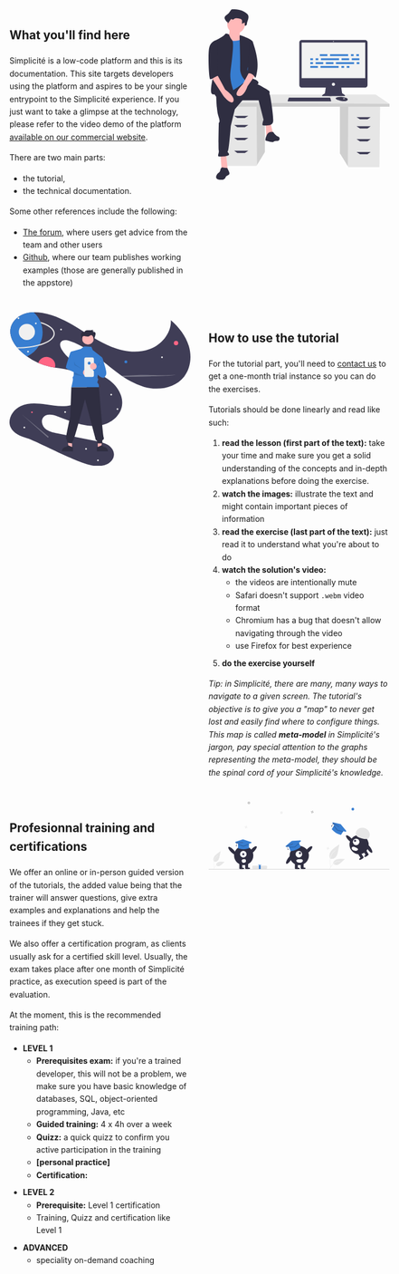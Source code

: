 <style>
	#homepage {
		line-height: 1.6;
		margin: 2rem;
	}
	#homepage .grid {
		display: grid;
		grid-template-columns: repeat(2, 1fr);
		gap: 2rem;
	}
	#homepage .grid-col-img {
		text-align: center;
	}
	#homepage .grid-col-img svg {
		max-width: 20rem;
		max-height: 20rem;
	}
	#homepage p, #homepage ul {
		margin-bottom: 0.5rem;
	}
	#homepage .deprecation {
		display: none; /* temporary */
		padding: 1.5rem;
		margin-top: 1rem;
		margin-bottom: 1rem;
		color: #721c24;
		background-color: #f8d7da;
		border: solid .0125rem #f5c6cb;
	}
</style>
<div id="homepage">
	<div class="deprecation">
		<h1>WARNING: This is the old Simplicité platform documentation!</h1>
		<p>A <strong>brand new documentation</strong> is now available at <a href="https://documentation.simplicite.io">https://documentation.simplicite.io</a></p>
		<p>We strongly recommend that you use this new documenation as this old one is not updated anymore (and will be shut down very soon)<p>
	</div>
	<div class="grid">
		<div class="grid-col">
			<h2 id="what-youll-find-here">What you'll find here</h2>
			<p>Simplicité is a low-code platform and this is its documentation. This site targets developers using the platform and aspires to be your single entrypoint to the Simplicité experience. If you just want to take a glimpse at the technology, please refer to the video demo of the platform <a href="https://simplicite.fr/demo-video-plateforme/">available on our commercial website</a>.</p>
			<p>There are two main parts:</p>
			<ul>
				<li>the tutorial,</li>
				<li>the technical documentation.</li>
			</ul>
			<p>Some other references include the following:</p>
			<ul>
				<li><a href="https://community.simplicite.io">The forum</a>, where users get advice from the team and other users</li>
				<li><a href="https://github.com/simplicitesoftware/">Github</a>, where our team publishes working examples (those are generally published in the appstore)</li>
			</ul>
		</div>
		<div class="grid-col-img">
			<svg data-name="Layer 1" xmlns="http://www.w3.org/2000/svg" width="711.1879" height="669.68268" viewBox="0 0 711.1879 669.68268" xmlns:xlink="http://www.w3.org/1999/xlink"><title>feeling_proud</title><polygon points="516.326 380.018 516.326 565.013 547.27 615.443 549.625 619.279 671.722 619.279 674.189 380.018 516.326 380.018" fill="#e6e6e6"/><polygon points="516.326 380.018 516.326 565.013 547.27 615.443 549.169 380.018 516.326 380.018" opacity="0.1"/><polygon points="221.566 375.084 221.566 560.08 190.622 610.51 188.267 614.345 66.17 614.345 63.703 375.084 221.566 375.084" fill="#e6e6e6"/><polygon points="221.566 375.084 221.566 560.08 190.622 610.51 188.723 375.084 221.566 375.084" opacity="0.1"/><polygon points="711.188 371.385 711.188 382.484 47.67 382.484 47.67 366.451 109.335 334.385 656.923 334.385 711.188 371.385" fill="#e6e6e6"/><polygon points="711.188 371.385 711.188 382.484 47.67 382.484 47.67 366.451 711.188 371.385" opacity="0.1"/><polygon points="142.635 426.883 113.035 426.883 100.702 418.25 156.201 418.25 142.635 426.883" fill="#3f3d56"/><polygon points="142.635 462.649 113.035 462.649 100.702 454.016 156.201 454.016 142.635 462.649" fill="#3f3d56"/><polygon points="142.635 513.215 113.035 513.215 100.702 504.581 156.201 504.581 142.635 513.215" fill="#3f3d56"/><polygon points="142.635 563.78 113.035 563.78 100.702 555.147 156.201 555.147 142.635 563.78" fill="#3f3d56"/><polygon points="595.257 431.816 624.857 431.816 637.19 423.183 581.691 423.183 595.257 431.816" fill="#3f3d56"/><polygon points="595.257 467.582 624.857 467.582 637.19 458.949 581.691 458.949 595.257 467.582" fill="#3f3d56"/><polygon points="595.257 518.148 624.857 518.148 637.19 509.515 581.691 509.515 595.257 518.148" fill="#3f3d56"/><polygon points="595.257 568.713 624.857 568.713 637.19 560.08 581.691 560.08 595.257 568.713" fill="#3f3d56"/><path d="M859.81989,235.61493H610.63446a9.4227,9.4227,0,0,0-9.42389,9.42389V412.89655a9.4227,9.4227,0,0,0,9.42389,9.42388h94.5929l-3.54389,22.62623s-20.25281,10.75927-6.01251,11.07574,81.32764,0,81.32764,0,12.97448,0-7.59479-11.39221l-3.33362-22.30976h93.7497a9.42266,9.42266,0,0,0,9.42388-9.42388V245.03882A9.42266,9.42266,0,0,0,859.81989,235.61493Z" transform="translate(-244.40605 -115.15866)" fill="#3f3d56"/><rect x="365.82336" y="130.42445" width="249.99557" height="139.87094" fill="#f2f2f2"/><circle cx="490.82114" cy="125.99415" r="1.58225" fill="#f2f2f2"/><circle cx="490.82114" cy="294.34559" r="6.01255" fill="#f2f2f2"/><polygon points="481.452 357.952 481.452 361.117 311.202 361.117 311.202 358.585 311.436 357.952 315.632 346.56 477.971 346.56 481.452 357.952" fill="#3f3d56"/><path d="M791.37558,470.01266c-.31011,1.3259-1.481,2.72467-4.1265,4.04741-9.4935,4.74675-28.797-1.2658-28.797-1.2658s-14.87315-2.53161-14.87315-9.17706a11.86592,11.86592,0,0,1,1.30377-.77528c3.99133-2.11163,17.2253-7.32222,40.69051.22062a9.78618,9.78618,0,0,1,4.46035,2.923A4.667,4.667,0,0,1,791.37558,470.01266Z" transform="translate(-244.40605 -115.15866)" fill="#3f3d56"/><path d="M791.37558,470.01266c-11.62,4.45247-21.97744,4.78472-32.607-2.59805a23.34328,23.34328,0,0,0-13.88583-4.57268c3.99133-2.11163,17.2253-7.32222,40.69051.22062a9.78618,9.78618,0,0,1,4.46035,2.923A4.667,4.667,0,0,1,791.37558,470.01266Z" transform="translate(-244.40605 -115.15866)" opacity="0.1"/><ellipse cx="532.40017" cy="350.99016" rx="4.11385" ry="1.2658" fill="#f2f2f2"/><polygon points="481.452 357.952 481.452 361.117 311.202 361.117 311.202 358.585 311.436 357.952 481.452 357.952" opacity="0.1"/><path d="M339.06751,115.15881a8.55394,8.55394,0,0,0-4.96126,1.1083c-1.476,1.0108-2.40629,2.78162-3.35588,4.42947a52.98576,52.98576,0,0,1-14.43428,16.30464c-4.28894,3.142-9.74169,7.05966-9.00789,12.85269a17.37163,17.37163,0,0,0,2.09058,5.4255c3.9566,7.987,14.75357,14.15926,13.69156,23.27309,3.931-6.58092-1.327-9.835,2.604-16.41586,1.87205-3.134,5.12412-6.67168,7.95054-4.70353.94637.659,1.56777,1.84095,2.55314,2.41917,2.35122,1.37972,4.85259-1.258,6.93387-3.12633,7.17685-6.44263,17.383-4.7548,26.31387-2.74743,4.21624.94767,8.8473,2.191,11.33971,6.2207,3.277,5.29821-3.11344,11.02034-4.72807,17.01049a3.264,3.264,0,0,0,3.50293,4.06214c2.67975-.26434,5.8542-.481,6.01278-1.65694,3.37154.12,7.50269-.26181,8.94728-3.7725a14.76216,14.76216,0,0,0,.69252-4.29319c.5302-5.89718,3.0331-11.27719,4.69119-16.88993s2.37906-12.1905-.41909-17.1668a19.86362,19.86362,0,0,0-3.666-4.45557C379.94,117.67017,359.06259,115.136,339.06751,115.15881Z" transform="translate(-244.40605 -115.15866)" fill="#2f2e41"/><path d="M326.54375,190.06386s3.4534,28.7784-9.20909,31.08068,11.51136,41.4409,11.51136,41.4409l57.55681,6.90682-13.81364-46.04545s-9.20909-3.45341-3.4534-26.47613S326.54375,190.06386,326.54375,190.06386Z" transform="translate(-244.40605 -115.15866)" fill="#ffb8b8"/><polygon points="47.028 569.318 51.633 632.631 75.806 632.631 68.9 569.318 47.028 569.318" fill="#ffb8b8"/><polygon points="224.303 449.6 227.756 502.552 254.233 491.041 243.872 447.298 224.303 449.6" fill="#ffb8b8"/><path d="M274.16705,442.73826s1.15113,66.7659,8.058,88.63749,5.75568,23.02272,4.60455,26.47613-2.30228,1.15114-2.30228,6.90682-2.30227,96.69544,0,104.7534-6.90681,21.87159,0,23.02272,39.13863,0,40.28977-6.90682-9.20909-9.20909-4.60454-13.81363,11.51136-98.99772,11.51136-98.99772l16.11591-65.61476,29.92954-34.53409H441.0818l19.56932,75.975s-8.058,21.87159-2.30228,21.87159,40.28977,6.90682,40.28977-18.41818S487.12725,451.94735,484.825,449.64508s1.15113-10.36023-2.30228-13.81364-43.74317-27.62727-58.70794-32.23181S387.857,393.51476,387.857,393.51476Z" transform="translate(-244.40605 -115.15866)" fill="#2f2e41"/><path d="M498.63861,596.99051s-17.267-5.75568-25.325,11.51137-4.60454,21.87159-4.60454,21.87159,26.47613,9.20909,31.08068,4.60454c2.00333-2.00334,8.36471-2.69926,14.91273-2.84621,9.97289-.22381,12.62625-14.33323,3.20748-17.61885q-.42145-.147-.85317-.25539C507.8477,611.95529,498.63861,596.99051,498.63861,596.99051Z" transform="translate(-244.40605 -115.15866)" fill="#2f2e41"/><circle cx="108.03826" cy="59.36486" r="34.53409" fill="#ffb8b8"/><path d="M307.55,235.53374s56.40567,11.51136,70.21931-6.90682,19.56931,51.80113,19.56931,51.80113l6.90682,73.67272-10.36023,40.28977s-54.1034,43.74318-71.37044,47.19658-43.74318,5.75569-43.74318,5.75569,8.058-127.77613,8.058-130.0784S307.55,235.53374,307.55,235.53374Z" transform="translate(-244.40605 -115.15866)" fill="#387ed1"/><path d="M324.70433,213.94456s-12.54979-7.18923-16.0032-.28241S273.01591,237.836,269.5625,237.836s6.90682,95.54431,2.30227,107.05567S245.38864,440.436,258.05114,447.34281s3.45341-6.90682,16.11591,10.36022,74.82385,17.267,78.27726,10.36023-27.62727-58.708-21.87159-107.05567,14.96477-115.11362,6.90682-124.32271S324.70433,213.94456,324.70433,213.94456Z" transform="translate(-244.40605 -115.15866)" fill="#2f2e41"/><path d="M366.258,221.7201l1.60341-5.518s47.89544,15.87824,50.19772,26.23847,1.15113,82.88181-6.90682,88.63749-19.56932,14.96477-11.51136,28.7784,17.267,28.77841,24.17386,29.92954,19.56931,9.20909,16.1159,17.267-44.89431-6.90682-44.89431-6.90682-27.62727-20.72045-26.47613-52.95227S366.258,221.7201,366.258,221.7201Z" transform="translate(-244.40605 -115.15866)" fill="#2f2e41"/><path d="M406.54771,357.55418l-27.62727,51.80113s-40.28976,41.4409-17.267,46.04545,35.68522-37.9875,35.68522-37.9875l29.92955-42.592Z" transform="translate(-244.40605 -115.15866)" fill="#ffb8b8"/><path d="M340.74981,124.19457a7.83806,7.83806,0,0,0-4.03868.78334,9.41322,9.41322,0,0,0-2.73182,3.13072,39.77267,39.77267,0,0,1-11.7501,11.524c-3.49138,2.22077-7.93014,4.98972-7.3328,9.0842a11.35949,11.35949,0,0,0,1.70182,3.8347,30.16344,30.16344,0,0,1,3.66519,18.80068l9.60011-13.954c1.52393-2.21507,4.17125-4.7155,6.47207-3.32442.77039.46577,1.27623,1.30117,2.07836,1.70985,1.914.97518,3.95021-.88912,5.64447-2.20967,5.84225-4.55361,14.15049-3.36066,21.42059-1.94187,3.43219.66981,7.20207,1.54859,9.231,4.39676,3.37169,4.73311-.149,11.5721,1.81882,17.04a5.02339,5.02339,0,0,0,2.07852-3.31717c2.74457.08484,6.1075-.185,7.28345-2.66638a9.18757,9.18757,0,0,0,.56374-3.03439c.43161-4.16809,2.46907-7.97065,3.81883-11.93769s1.93666-8.61616-.34116-12.13338a14.68107,14.68107,0,0,0-2.98426-3.14917C374.02174,125.96958,357.02664,124.17845,340.74981,124.19457Z" transform="translate(-244.40605 -115.15866)" fill="#2f2e41"/><path d="M406.54771,237.836l10.72528,2.84686s24.95995,63.919,19.20427,107.66222-9.20909,34.53409-9.20909,34.53409-9.20909-20.72046-29.92955-16.11591Z" transform="translate(-244.40605 -115.15866)" fill="#2f2e41"/><path d="M293.02894,739.422c-2.77592,3.77228-2.21935,9.16459-4.67828,13.15075-2.13144,3.45526-6.14837,5.26695-8.81439,8.32869a22.32616,22.32616,0,0,0-2.26617,3.25987c-2.47311,4.14255-4.4833,9.45174-2.04761,13.61641,1.95936,3.35022,6.07786,4.65961,9.855,5.552,4.77407,1.128,9.73436,2.03071,14.56354,1.16876s9.54882-3.819,11.27067-8.41239a32.50011,32.50011,0,0,1,1.2051-3.4007c2.61747-5.15294,10.82749-5.20864,13.50628-10.33,1.87466-3.584.15138-7.91623-1.57118-11.57578l-5.26109-11.1771c-1.74592-3.70919-8.82362-1.57608-12.51339-2.46492C301.46518,735.97844,296.49084,734.70126,293.02894,739.422Z" transform="translate(-244.40605 -115.15866)" fill="#2f2e41"/><path d="M254.59773,380.5769l48.34772,74.82386s29.92954,37.98749,39.13863,20.72045-32.23181-46.04545-32.23181-46.04545L278.77159,372.519Z" transform="translate(-244.40605 -115.15866)" fill="#ffb8b8"/><path d="M278.77159,240.13828,269.5625,237.836s-18.41818,5.75568-23.02272,29.92954-1.15114,120.86931,4.60454,122.02044,28.42725-16.83663,32.05624-13.02286-7.88238-15.75554-4.429-26.11577S278.77159,240.13828,278.77159,240.13828Z" transform="translate(-244.40605 -115.15866)" fill="#2f2e41"/><g id="f3c2397c-d780-4cc6-97d8-1503d8277a2c" data-name="Group 13"><rect id="ad41612f-86f7-46b2-a964-3a5da7bcf3cf" data-name="Rectangle 55" x="437.40692" y="176.36275" width="29.75235" height="7.1626" fill="#387ed1"/><rect id="b9a0b375-cc2a-4c59-8850-661af54e4f62" data-name="Rectangle 56" x="559.72215" y="176.36275" width="10.46842" height="7.1626" fill="#387ed1"/><rect id="e174c2ab-9bc5-41ec-b37c-b06fbf8a9878" data-name="Rectangle 57" x="580.65899" y="176.36275" width="10.46842" height="7.1626" fill="#387ed1"/><rect id="ba2479ac-4c7d-43b4-a028-73b1e20e4002" data-name="Rectangle 58" x="477.62768" y="176.36275" width="71.07506" height="7.1626" fill="#387ed1"/><rect id="ac60ef86-00f2-480b-8171-28b6fdfc1958" data-name="Rectangle 59" x="399.94099" y="222.6442" width="29.75235" height="7.1626" fill="#387ed1"/><rect id="b3d8298d-cd65-487a-8b19-4cee946356e7" data-name="Rectangle 60" x="522.25621" y="222.6442" width="10.46842" height="7.1626" fill="#387ed1"/><rect id="ed27f15f-f0c4-4569-8330-a6688f8e356c" data-name="Rectangle 61" x="543.19305" y="222.6442" width="10.46842" height="7.1626" fill="#387ed1"/><rect id="f685c005-adaf-4d60-acda-005b037d82a6" data-name="Rectangle 62" x="440.16176" y="222.6442" width="71.07506" height="7.1626" fill="#387ed1"/><rect id="eca7c7fc-83f8-48ca-a588-6606db47af3f" data-name="Rectangle 63" x="522.80718" y="192.34088" width="29.75235" height="7.1626" fill="#387ed1"/><rect id="a71b5b2f-f8b9-481d-a301-5e3357e5fe42" data-name="Rectangle 64" x="563.02795" y="192.34088" width="29.75235" height="7.1626" fill="#387ed1"/><rect id="abb3a25a-f854-41fc-8391-e6ad9fbe2417" data-name="Rectangle 66" x="399.94099" y="192.34088" width="10.46842" height="7.1626" fill="#387ed1"/><rect id="add2b425-b775-4eb5-9c25-8c4c14f957c9" data-name="Rectangle 67" x="420.87784" y="192.34088" width="10.46842" height="7.1626" fill="#387ed1"/><rect id="b7159612-3b84-4b0b-a885-612eaab04c06" data-name="Rectangle 68" x="441.81466" y="192.34088" width="71.07506" height="7.1626" fill="#387ed1"/><rect id="edfc7301-4de5-47dc-80e2-1ae2da982d6d" data-name="Rectangle 69" x="461.09859" y="207.76802" width="29.75235" height="7.1626" fill="#387ed1"/><rect id="e1009f91-6275-4375-80fa-0d778e331fdc" data-name="Rectangle 70" x="420.87783" y="207.76802" width="29.75235" height="7.1626" fill="#387ed1"/><rect id="a060fb9f-1f1a-4862-9a69-16dd49199e18" data-name="Rectangle 71" x="399.941" y="207.76802" width="10.46842" height="7.1626" fill="#387ed1"/><rect id="b6754d5f-104f-449c-b9a9-cf9ac82bf5fe" data-name="Rectangle 73" x="582.31189" y="207.76802" width="10.46842" height="7.1626" fill="#387ed1"/><rect id="e6ed1ccd-2cfd-450f-a339-07df3a1ee6bb" data-name="Rectangle 74" x="500.76841" y="207.76802" width="71.07506" height="7.1626" fill="#387ed1"/></g></svg>
		</div>
		<div class="grid-col-img">
			<svg data-name="Layer 1" xmlns="http://www.w3.org/2000/svg" width="926.63239" height="785.99373" viewBox="0 0 926.63239 785.99373" xmlns:xlink="http://www.w3.org/1999/xlink"><path d="M1030.88654,386.0594c-46.33985,59.26-133.78028,72.83-206.12989,52.19a335.51025,335.51025,0,0,1-68.1001-28.35c-12.54-6.81-24.77978-14.28-36.77-22.24-2.9502-1.95-5.89991-3.93-8.81983-5.95q-2.98534-2.04-5.95019-4.12994c-24.76026-17.42-48.54981-36.53-71.94-55.53-58.39013-47.43-118.37988-96.32-190.12011-118.95-14.77979-4.66-33.89991-6.84-43.04,5.68-7.92969,10.87-3.08985,26.26,3.62012,37.92005,24.89013,43.19,70.06982,70.46,115.29,91.43,45.21973,20.97,93.12012,37.96,132.42969,68.62,39.31006,30.66,69.32031,79.39,61.28028,128.58-6.93018,42.39-41.54,76.83-81.78028,91.84-40.23974,15-85.11963,12.91-126.94971,3.17-41.83007-9.75-81.54-26.76-121.91015-41.42-24.33985-8.85-56.15967-14.97-72.31006,5.28-13.63965,17.11-5.7998,44.1,10.81006,58.34s39.09033,19.01,60.54,23.29q99.90015,19.95,199.80029,39.89c20.42969,4.07,41.33984,8.33,59.13965,19.17,17.80029,10.83,32.16016,29.75,31.65039,50.58-.51025,20.53-15.54,38.67-33.96045,47.76-18.40967,9.08-39.66992,10.48-60.17969,9.5-76.85986-3.68-297.21-125.79-350.06006-141.4-33.96-10.02-71.08984-24.74-85.41015-57.12006-17.83008-40.31,11.51025-89.07995,51.56006-107.49,40.04-18.42,86.46-14.34,130.10009-8.13995,43.64014,6.19995,88.71973,14.09,131.2002,2.31,42.47949-11.78,81.3999-50.18006,77.21-94.06-3.65039-38.18005-38.04-66.95-74.23047-79.63-28.32959-9.93-58.46972-12.63-88.22949-17.1-8.26025-1.23-16.49023-2.61-24.64014-4.31a307.086,307.086,0,0,1-60.75-19.5,312.92391,312.92391,0,0,1-58.04-33.31,305.265,305.265,0,0,1-40.31982-35.01q-2.83521-2.93994-5.61035-6.01c-1.75977-1.96-3.5-3.96-5.19971-6-22.12012-26.43-38.46045-58.98-33.56006-92.51995,4.88965-33.45,30.96-61.3,62-74.68,17.93994-7.73,37.29-11.19,56.87989-11.69a233.79559,233.79559,0,0,1,42.77978,3.08c65.41016,10.46,125.3501,42.24005,181.96045,76.65,56.59961,34.41,111.75977,72.18,173.28955,96.71,61.53027,24.54,131.57031,34.93,193.99023,12.74,62.41993-22.18,113.69971-82.7,110.64991-148.87,41.3999,35.65,76.58008,80.46,92.16015,132.82C1070.79669,282.5594,1064.53644,343.01942,1030.88654,386.0594Z" transform="translate(-136.6838 -57.00314)" fill="#3f3d56"/><circle cx="595.91072" cy="253.39374" r="7.27771" fill="#387ed1"/><circle cx="852.91072" cy="157.39374" r="11.25197" fill="#ff6584"/><circle cx="114.91072" cy="511.39374" r="4.15748" fill="#ff6584"/><path d="M370.92657,329.39937a44.42971,44.42971,0,0,1-1.2998,10.7c-8.26025-1.23-16.49023-2.61-24.64014-4.31a307.086,307.086,0,0,1-60.75-19.5,44.3374,44.3374,0,0,1,86.68994,13.11Z" transform="translate(-136.6838 -57.00314)" fill="#ff6584"/><circle cx="780.91072" cy="230.39374" r="4.25197" fill="#f0f0f0"/><circle cx="391.91072" cy="698.39374" r="4.25197" fill="#f0f0f0"/><circle cx="452.91072" cy="757.39374" r="4.25197" fill="#f0f0f0"/><circle cx="75.91072" cy="589.39374" r="4.25197" fill="#f0f0f0"/><circle cx="284.91072" cy="510.39374" r="4.25197" fill="#f0f0f0"/><circle cx="263.91072" cy="88.39374" r="4.25197" fill="#f0f0f0"/><circle cx="520.91072" cy="421.39374" r="4.25197" fill="#f0f0f0"/><circle cx="552.91072" cy="495.39374" r="4.25197" fill="#f0f0f0"/><path d="M291.52716,220.72761q9.0747-2.73879,17.36182-5.93548c33.96045-13.11719,53.438-30.91113,53.438-48.82031s-19.47753-35.70313-53.438-48.82032q-5.0376-1.94568-10.38575-3.72345a136.34021,136.34021,0,0,1-6.97607,107.29956Z" transform="translate(-136.6838 -57.00314)" fill="none"/><path d="M306.32648,158.96937a135.44,135.44,0,0,1-14.79981,61.76q-1.93506,3.78-4.1001,7.43a136.43138,136.43138,0,0,1-61.23,54.82,305.26946,305.26946,0,0,1-40.31982-35.01q-2.83521-2.94-5.61035-6.01c-1.75977-1.96-3.5-3.96-5.19971-6-22.12012-26.43-38.46045-58.98-33.56006-92.51995,4.88965-33.45,30.96-61.30005,62-74.68006,17.93994-7.73,37.29-11.18994,56.87989-11.68994a136.1263,136.1263,0,0,1,35.33007,49.16c1,2.37,1.91993,4.77,2.79,7.2A135.75647,135.75647,0,0,1,306.32648,158.96937Z" transform="translate(-136.6838 -57.00314)" fill="#387ed1"/><path d="M368.32648,165.96937c0,20.83-20.33985,40.15-57.27979,54.42-7.39014,2.86-15.30029,5.45-23.62012,7.77-31.14013,8.68-68.20019,13.49-107.16015,13.8-1.75977-1.96-3.5-3.96-5.19971-6,.41992.01.83984.01,1.25977.01,42.31006,0,82.45019-5.36,115.20019-15.24,6.04981-1.83,11.8501-3.81,17.35987-5.94,33.96-13.11,53.43994-30.91,53.43994-48.82,0-17.91-19.48-35.7-53.43994-48.82q-5.03981-1.95-10.37989-3.72c-.87011-2.43-1.79-4.83-2.79-7.2q7.97975,2.49,15.33008,5.32C347.98663,125.81935,368.32648,145.14937,368.32648,165.96937Z" transform="translate(-136.6838 -57.00314)" fill="#e4e4e4"/><circle cx="45.91072" cy="30.39374" r="4.25197" fill="#f0f0f0"/><circle cx="134.91072" cy="57.39374" r="4.25197" fill="#f0f0f0"/><circle cx="88.91072" cy="100.39374" r="41.34843" fill="#f0f0f0"/><path d="M989.19659,376.23939c-9.28027,2.74-29.74023,4.76-52.24023,6-22.48975,1.23-47.15967,1.77-71.52,2.29q-63.95947,1.38008-127.90967,2.77-8.79052.195-17.64013.36c-2.9502-1.95-5.89991-3.93-8.81983-5.95,5.23.03,10.46,0,15.6499-.1,22.16993-.44,40.93994-2.17,62.31983-2.99,32.8999-1.27,68.41992-.27,102.71.24C926.03644,379.37941,965.10626,379.18941,989.19659,376.23939Z" transform="translate(-136.6838 -57.00314)" fill="#f0f0f0" opacity="0.3"/><path d="M334.76739,691.47011,198.8465,578.23939,330.89142,696.00551a3.15089,3.15089,0,1,0,3.876-4.5354Z" transform="translate(-136.6838 -57.00314)" fill="#f0f0f0" opacity="0.3"/><circle cx="94.91072" cy="201.39374" r="4.25197" fill="#f0f0f0"/><polygon points="452.017 694.074 469.604 694.073 477.971 626.236 452.014 626.237 452.017 694.074" fill="#ffb6b6"/><path d="M584.21461,745.3347l4.95031-.0002,19.32677-7.85976,10.35857,7.85856h.0014a22.07371,22.07371,0,0,1,22.07254,22.07219v.71727l-56.70854.0021Z" transform="translate(-136.6838 -57.00314)" fill="#2f2e41"/><polygon points="320.308 694.074 302.721 694.073 294.354 626.236 320.311 626.237 320.308 694.074" fill="#ffb6b6"/><path d="M461.47733,768.12486l-56.70854-.0021v-.71727a22.07373,22.07373,0,0,1,22.07255-22.07219h.0014l10.35856-7.85856,19.32678,7.85976,4.9503.0002Z" transform="translate(-136.6838 -57.00314)" fill="#2f2e41"/><path d="M520.00914,231.19113,502.20127,244.7512,454.89616,257.279s16.95034,118.9604,8.95034,126.9604-.785,8.215-2.3925,18.60751-8.0134,37.83062-8.0134,37.83062l141.18774,0s1.13768-17.05233-5.82208-20.74524,6.41582-20.92914.728-23.811,2.31221-27.88189,2.31221-27.88189l17.33726-81.84953-46.11409-36.07971-7.01323-16.89753Z" transform="translate(-136.6838 -57.00314)" fill="#387ed1"/><circle cx="405.54518" cy="274.32837" r="6.16142" fill="#f2f2f2"/><path d="M453.4406,440.67752l-5.82221,149.921S422.47986,701.32826,426.8465,704.23939s6.21647,20.26918,6.21647,20.26918l24.74427,2.91107s0-11.64434,5.8222-16.011,59.67731-209.59827,59.67731-209.59827l52.53975,198.429s1.31535,11.16933,5.682,11.16933,5.8222,16.011,5.8222,16.011h24.7442v-16.011s11.11824-3.525,6.75161-15.16933-24.21816-255.56184-24.21816-255.56184Z" transform="translate(-136.6838 -57.00314)" fill="#2f2e41"/><circle cx="401.81722" cy="135.41526" r="29.83864" fill="#ffb6b6"/><polygon points="452.85 269.414 458.672 273.781 461.583 253.403 452.85 269.414" opacity="0.1" style="isolation:isolate"/><path d="M457.68656,257.16325s-7.27771-1.45554-11.64435,11.64435-20.37763,62.58838-20.37763,71.32162S525.37479,387.396,525.37479,387.396L515,351l-45.66916-23.97063Z" transform="translate(-136.6838 -57.00314)" fill="#387ed1"/><circle cx="393.3162" cy="307.99686" r="17" fill="#ffb6b6"/><polygon points="331.316 251.997 332.647 270.026 374.878 292.192 337.316 266.997 331.316 251.997" opacity="0.1" style="isolation:isolate"/><path d="M569.523,311.57037h-.54786V296.5621a8.68635,8.68635,0,0,0-8.68634-8.6864H528.49175a8.68638,8.68638,0,0,0-8.68641,8.68637v82.33658a8.68636,8.68636,0,0,0,8.68634,8.6864h31.79706a8.68638,8.68638,0,0,0,8.6864-8.68637V322.25354h.54786Z" transform="translate(-136.6838 -57.00314)" fill="#f0f0f0"/><path d="M609.18376,286.38986s4.36664,2.9111,7.27771,16.011,21.83313,62.58838,14.55542,74.23273-9.42613,24.07235-34.17039,6.60582l-34.24019-31.35005,24.74426-23.2887,10.18878,7.27771Z" transform="translate(-136.6838 -57.00314)" fill="#387ed1"/><circle cx="408.09493" cy="260.29233" r="7.27771" fill="#387ed1"/><circle cx="429.16269" cy="276.23626" r="17" fill="#ffb6b6"/><polygon points="330.514 306.41 379.316 327.997 329.158 318.194 330.514 306.41" opacity="0.1" style="isolation:isolate"/><path d="M508.39724,198.36486,504.30036,182.773c-1.069-4.06825-2.1468-8.2188-1.90666-12.41829s2.02153-8.53306,5.55953-10.80812,8.93887-1.73765,11.21552,1.79934c.43269-5.6477,5.57051-9.99191,11.02167-11.5309s11.23883-.93036,16.89712-.67071,11.63086.07839,16.51434-2.79133a5.11236,5.11236,0,0,1-2.289,6.0413,4.96273,4.96273,0,0,0,5.99526-3.162,12.87951,12.87951,0,0,1-3.38121,8.84533A9.47453,9.47453,0,0,1,576.173,161.5452c2.49223,4.32072,1.09576,9.747-.36235,14.5171l-7.48376,24.48244c-1.13493-3.72175-1.349-7.651-1.95614-11.49426s-1.68723-7.76808-4.22427-10.71815-6.84639-4.65853-10.45111-3.19377c-2.02248.82183-3.56457,2.4891-5.39049,3.68569-3.74646,2.45519-8.512,2.80734-12.96327,2.30773s-8.789-1.76713-13.2396-2.27343c-2.78658-.317-5.89639-.23309-7.9989,1.623a10.28106,10.28106,0,0,0-2.73826,5.46723,43.4859,43.4859,0,0,0-1.158,12.5407" transform="translate(-136.6838 -57.00314)" fill="#2f2e41"/></svg>
		</div>
		<div class="grid-col">
			<h2 id="how-to-use-the-tutorial">How to use the tutorial</h2>
			<p>For the tutorial part, you'll need to <a href="https://simplicitesoftware.com/contact/">contact us</a> to get a one-month trial instance so you can do the exercises.</p>
			<p>Tutorials should be done linearly and read like such:</p>
			<ol>
				<li><strong>read the lesson (first part of the text):</strong> take your time and make sure you get a solid understanding of the concepts and in-depth explanations before doing the exercise.</li>
				<li><strong>watch the images:</strong> illustrate the text and might contain important pieces of information</li>
				<li><strong>read the exercise (last part of the text):</strong> just read it to understand what you're about to do
				</li>
				<li><strong>watch the solution's video:</strong>
					<ul>
						<li>the videos are intentionally mute</li>
						<li>Safari doesn't support <code>.webm</code> video format</li>
						<li>Chromium has a bug that doesn't allow navigating through the video</li>
						<li>use Firefox for best experience</li>
					</ul>
				</li>
				<li><strong>do the exercise yourself</strong></li>
			</ol>
			<p><em>Tip: in Simplicité, there are many, many ways to navigate to a given screen. The tutorial's objective is to give you a "map" to never get lost and easily find where to configure things. This map is called <strong>meta-model</strong> in Simplicité's jargon, pay special attention to the graphs representing the meta-model, they should be the spinal cord of your Simplicité's knowledge.</em></p>
		</div>
		<div class="grid-col">
			<h2 id="profesionnal-training-and-certifications">Profesionnal training and certifications</h2>
			<p>We offer an online or in-person guided version of the tutorials, the added value being that the trainer will answer questions, give extra examples and explanations and help the trainees if they get stuck.</p>
			<p>We also offer a certification program, as clients usually ask for a certified skill level. Usually, the exam takes place after one month of Simplicité practice, as execution speed is part of the evaluation.</p>
			<p>At the moment, this is the recommended training path:</p>
			<ul>
				<li><strong>LEVEL 1</strong>
					<ul>
						<li><strong>Prerequisites exam:</strong> if you're a trained developer, this will not be a problem, we make sure you have basic knowledge of databases, SQL, object-oriented programming, Java, etc</li>
						<li><strong>Guided training:</strong> 4 x 4h over a week</li>
						<li><strong>Quizz:</strong> a quick quizz to confirm you active participation in the training</li>
						<li><strong>[personal practice]</strong></li>
						<li><strong>Certification:</strong></li>
					</ul>
				</li>
				<li><strong>LEVEL 2</strong>
					<ul>
						<li><strong>Prerequisite:</strong> Level 1 certification</li>
						<li>Training, Quizz and certification like Level 1</li>
					</ul>
				</li>
				<li><strong>ADVANCED</strong>
					<ul>
						<li>speciality on-demand coaching</li>
					</ul>
				</li>
			</ul>
		</div>
		<div class="grid-col">
			<svg data-name="Layer 1" xmlns="http://www.w3.org/2000/svg" width="811" height="304" viewBox="0 0 811 304" xmlns:xlink="http://www.w3.org/1999/xlink"><path id="b659e8b5-7e24-4e9b-ab8e-27842b197401-566" data-name="Path 438" d="M217.77176,566.343a17.58427,17.58427,0,0,0,16.98013-2.991c5.94728-4.99209,7.81231-13.21366,9.32907-20.82834L248.56858,520l-9.39515,6.46911c-6.75688,4.65223-13.66552,9.45394-18.34348,16.19234s-6.71882,15.93761-2.96132,23.22918" transform="translate(-194.5 -298)" fill="#e6e6e6"/><path id="bfce889d-851c-4599-b1ba-72c9c39792e6-567" data-name="Path 439" d="M219.22247,595.18022c-1.18251-8.61522-2.39918-17.34184-1.56772-26.04943.73684-7.73336,3.09625-15.2853,7.89965-21.48006a35.73253,35.73253,0,0,1,9.16783-8.30783c.91655-.57839,1.76033.874.84769,1.45016a33.97047,33.97047,0,0,0-13.43763,16.2125c-2.92549,7.44053-3.39524,15.55183-2.89133,23.456.30459,4.77987.95183,9.5284,1.60187,14.27133a.87009.87009,0,0,1-.58678,1.033.8449.8449,0,0,1-1.033-.58676Z" transform="translate(-194.5 -298)" fill="#f2f2f2"/><path id="ac886c1d-ef9d-4a77-9e33-50e4cbfa9f0b-568" data-name="Path 442" d="M227.73409,581.35626a12.94434,12.94434,0,0,0,11.27866,5.823c5.711-.271,10.47016-4.25524,14.754-8.039l12.67337-11.18963-8.38733-.40143c-6.03182-.28891-12.21929-.5599-17.96443,1.30232s-11.0435,6.337-12.09387,12.28369" transform="translate(-194.5 -298)" fill="#e6e6e6"/><path id="f8957600-c762-4aa2-be12-aeea5f20d384-569" data-name="Path 443" d="M215.87986,600.13256c5.69307-10.0732,12.296-21.26842,24.09536-24.84675a26.88752,26.88752,0,0,1,10.13421-1.04646c1.07613.093.80737,1.75136-.26652,1.659a24.97945,24.97945,0,0,0-16.1733,4.27878A42.03757,42.03757,0,0,0,222.55332,592.173c-1.841,2.80344-3.48986,5.72556-5.13878,8.64376C216.88767,601.74956,215.34683,601.076,215.87986,600.13256Z" transform="translate(-194.5 -298)" fill="#f2f2f2"/><path id="f5e70a17-e793-41c1-a2dd-69237c970f4c-570" data-name="Path 438" d="M738.52678,553.17582a24.21461,24.21461,0,0,0,23.38269-4.11877c8.18977-6.87442,10.758-18.196,12.84671-28.68191l6.17972-31.01657-12.93769,8.90836c-9.30465,6.40642-18.81827,13.01867-25.26012,22.29786s-9.25222,21.94707-4.07792,31.988" transform="translate(-194.5 -298)" fill="#e6e6e6"/><path id="b90780e1-a28a-4a8c-9c47-a4f5fb7f1aa8-571" data-name="Path 439" d="M740.5245,592.88638c-1.6284-11.86369-3.30382-23.88079-2.15885-35.87167,1.01467-10.64932,4.26374-21.04881,10.87831-29.57938a49.20592,49.20592,0,0,1,12.62466-11.44039c1.26215-.79648,2.42409,1.20354,1.16733,1.997a46.77943,46.77943,0,0,0-18.50445,22.32562c-4.02858,10.24607-4.67546,21.41582-3.98155,32.3003.41944,6.58217,1.31075,13.1212,2.20588,19.65251a1.19816,1.19816,0,0,1-.808,1.4225,1.16348,1.16348,0,0,1-1.42253-.808Z" transform="translate(-194.5 -298)" fill="#f2f2f2"/><path id="b244f669-d0df-4dab-b5dc-a763144460fd-572" data-name="Path 442" d="M752.24552,573.84993a17.82513,17.82513,0,0,0,15.53142,8.01861c7.8644-.37318,14.41806-5.85972,20.31712-11.07026l17.452-15.4088-11.54987-.55281c-8.30619-.39784-16.82672-.771-24.73813,1.79338s-15.20758,8.72639-16.654,16.91541" transform="translate(-194.5 -298)" fill="#e6e6e6"/><path id="e7416fa3-7efb-4d63-8b89-2e15a53e835a-573" data-name="Path 443" d="M735.92151,599.70607c7.83972-13.87143,16.93235-29.28794,33.1808-34.21552a37.02609,37.02609,0,0,1,13.95545-1.44105c1.48189.128,1.1118,2.41174-.367,2.28454a34.39829,34.39829,0,0,0-22.27164,5.89215c-6.27994,4.27453-11.16975,10.21755-15.30781,16.51907-2.53511,3.86051-4.80576,7.88445-7.07642,11.903C737.30934,601.93277,735.1875,601.00523,735.92151,599.70607Z" transform="translate(-194.5 -298)" fill="#f2f2f2"/><path d="M665.04913,344.4563a3.67458,3.67458,0,0,1-2.04749-4.441,1.76625,1.76625,0,0,0,.0799-.40753h0a1.84257,1.84257,0,0,0-3.31046-1.22119h0a1.766,1.766,0,0,0-.2039.36178,3.67459,3.67459,0,0,1-4.441,2.04749,1.76539,1.76539,0,0,0-.40754-.0799h0a1.84259,1.84259,0,0,0-1.2212,3.31046h0a1.76552,1.76552,0,0,0,.36181.20389,3.67462,3.67462,0,0,1,2.04748,4.441,1.76574,1.76574,0,0,0-.07991.40753h0A1.84257,1.84257,0,0,0,659.13728,350.3h0a1.76582,1.76582,0,0,0,.2039-.36179,3.67458,3.67458,0,0,1,4.441-2.04748,1.767,1.767,0,0,0,.40755.07989h0a1.84256,1.84256,0,0,0,1.22119-3.31045h0A1.76749,1.76749,0,0,0,665.04913,344.4563Z" transform="translate(-194.5 -298)" fill="#cbcbcb" style="isolation:isolate"/><path d="M735.04913,507.4563a3.67458,3.67458,0,0,1-2.04749-4.441,1.76625,1.76625,0,0,0,.0799-.40753h0a1.84257,1.84257,0,0,0-3.31046-1.22119h0a1.766,1.766,0,0,0-.2039.36178,3.67459,3.67459,0,0,1-4.441,2.04749,1.76539,1.76539,0,0,0-.40754-.0799h0a1.84259,1.84259,0,0,0-1.2212,3.31046h0a1.76552,1.76552,0,0,0,.36181.20389,3.67462,3.67462,0,0,1,2.04748,4.441,1.76574,1.76574,0,0,0-.07991.40753h0A1.84257,1.84257,0,0,0,729.13728,513.3h0a1.76582,1.76582,0,0,0,.2039-.36179,3.67458,3.67458,0,0,1,4.441-2.04748,1.767,1.767,0,0,0,.40755.07989h0a1.84256,1.84256,0,0,0,1.22119-3.31045h0A1.76749,1.76749,0,0,0,735.04913,507.4563Z" transform="translate(-194.5 -298)" fill="#f1f1f1" style="isolation:isolate"/><path d="M368.04913,412.4563a3.67458,3.67458,0,0,1-2.04749-4.441,1.76625,1.76625,0,0,0,.0799-.40753h0a1.84257,1.84257,0,0,0-3.31046-1.22119h0a1.766,1.766,0,0,0-.2039.36178,3.67459,3.67459,0,0,1-4.441,2.04749,1.76539,1.76539,0,0,0-.40754-.0799h0a1.84259,1.84259,0,0,0-1.2212,3.31046h0a1.76552,1.76552,0,0,0,.36181.20389,3.67462,3.67462,0,0,1,2.04748,4.441,1.76574,1.76574,0,0,0-.07991.40753h0A1.84257,1.84257,0,0,0,362.13728,418.3h0a1.76582,1.76582,0,0,0,.2039-.36179,3.67458,3.67458,0,0,1,4.441-2.04748,1.767,1.767,0,0,0,.40755.07989h0a1.84256,1.84256,0,0,0,1.22119-3.31045h0A1.76749,1.76749,0,0,0,368.04913,412.4563Z" transform="translate(-194.5 -298)" fill="#f1f1f1" style="isolation:isolate"/><circle cx="326.65376" cy="50" r="6" fill="#f1f1f1" style="isolation:isolate"/><circle cx="646.65376" cy="34" r="6" fill="#387ed1"/><circle cx="180.65376" cy="6" r="6" fill="#cbcbcb"/><circle cx="157.57996" cy="241.62342" r="43.06733" fill="#2f2e41"/><rect x="137.95433" y="275.42311" width="13.08374" height="23.44171" fill="#2f2e41"/><rect x="164.12183" y="275.42311" width="13.08373" height="23.44171" fill="#2f2e41"/><ellipse cx="148.85742" cy="299.1374" rx="10.90314" ry="4.08868" fill="#2f2e41"/><ellipse cx="175.02496" cy="298.59223" rx="10.90314" ry="4.08868" fill="#2f2e41"/><ellipse cx="393.18361" cy="515.50225" rx="23.89244" ry="7.50055" transform="translate(-443.88763 131.25771) rotate(-45.0221)" fill="#2f2e41"/><ellipse cx="300.47826" cy="518.50225" rx="7.50055" ry="23.89244" transform="translate(-473.06891 66.11269) rotate(-44.9779)" fill="#2f2e41"/><circle cx="155.76794" cy="235.5202" r="14.71921" fill="#fff"/><circle cx="155.76794" cy="235.5202" r="4.90643" fill="#3f3d56"/><path d="M361.95247,560.74273a9.57244,9.57244,0,0,1-18.83533,3.42884h0l-.00336-.0185c-.94177-5.20214,3.08039-7.043,8.28254-7.98474S361.01076,555.54065,361.95247,560.74273Z" transform="translate(-194.5 -298)" fill="#fff"/><path d="M394.31009,584.82347a3.6605,3.6605,0,0,0-3.65632,3.65632v7.63736a3.66049,3.66049,0,0,0,3.65632,3.65632l58.8298,0a3.66049,3.66049,0,0,0,3.65632-3.65631v-7.63737a3.6605,3.6605,0,0,0-3.65632-3.65632Z" transform="translate(-194.5 -298)" fill="#e5e5e5"/><path d="M428.142,579.7372a1.58575,1.58575,0,0,0-2.166.58036l-2.18619,3.78672-2.14238-4.23416a1.58551,1.58551,0,1,0-2.82945,1.43164l1.66723,3.2952h-.611V600h8.15454l0-15.403h-.8616l1.5553-2.6938A1.58577,1.58577,0,0,0,428.142,579.7372Z" transform="translate(-194.5 -298)" fill="#387ed1"/><path d="M350.97091,511.375a76.08526,76.08526,0,0,1-22.56494-3.44727,2.52873,2.52873,0,0,1-1.7522-2.39746V488a2.50294,2.50294,0,0,1,2.5-2.5h44a2.50294,2.50294,0,0,1,2.5,2.5v17.52a2.50606,2.50606,0,0,1-1.77881,2.39941A79.18482,79.18482,0,0,1,350.97091,511.375Z" transform="translate(-194.5 -298)" fill="#387ed1"/><path d="M375.15377,488v2.93l-23.81006,8.35a2.01556,2.01556,0,0,1-1.37012-.02l-22.81982-8.57V488a2.00583,2.00583,0,0,1,2-2h44A2.00583,2.00583,0,0,1,375.15377,488Z" transform="translate(-194.5 -298)" opacity="0.2"/><path d="M350.67745,495.8916a2.50248,2.50248,0,0,1-.87866-.15869l-34.10107-12.80469a2.50017,2.50017,0,0,1,.06958-4.70605l32.08544-10.97656a2.52519,2.52519,0,0,1,1.59961-.00684l35.81006,11.937a2.5,2.5,0,0,1,.03638,4.731l-33.79468,11.84472A2.49712,2.49712,0,0,1,350.67745,495.8916Z" transform="translate(-194.5 -298)" fill="#387ed1"/><polygon points="125.154 197 124.154 197 124.154 182.5 154.654 182.5 154.654 183.5 125.154 183.5 125.154 197" fill="#3f3d56"/><circle cx="124.65377" cy="198" r="2" fill="#3f3d56"/><circle cx="406.57996" cy="241.62342" r="43.06733" fill="#2f2e41"/><rect x="386.95433" y="275.42311" width="13.08374" height="23.44171" fill="#2f2e41"/><rect x="413.12183" y="275.42311" width="13.08373" height="23.44171" fill="#2f2e41"/><ellipse cx="397.85742" cy="299.1374" rx="10.90314" ry="4.08868" fill="#2f2e41"/><ellipse cx="424.02496" cy="298.59223" rx="10.90314" ry="4.08868" fill="#2f2e41"/><ellipse cx="642.18361" cy="515.50225" rx="23.89244" ry="7.50055" transform="translate(-370.8893 307.39519) rotate(-45.0221)" fill="#2f2e41"/><ellipse cx="556.47826" cy="556.50225" rx="23.89244" ry="7.50055" transform="translate(-412.52142 398.19135) rotate(-55.22521)" fill="#2f2e41"/><circle cx="404.76794" cy="235.5202" r="14.71921" fill="#fff"/><circle cx="409.76794" cy="230.5202" r="4.90643" fill="#3f3d56"/><path d="M616.9152,560.74273c1.44394,5.20124-3.81561,10.18525-11.74756,11.13208s-15.53264-2.502-16.97658-7.70324h0l-.00512-.0185c-1.43622-5.20214,4.69762-7.043,12.631-7.98474S615.47908,555.54065,616.9152,560.74273Z" transform="translate(-194.5 -298)" fill="#fff"/><path d="M586.01091,514.27649a76.08549,76.08549,0,0,1-22.22192,5.2198,2.52873,2.52873,0,0,1-2.52011-1.57069L554.729,501.66092a2.50294,2.50294,0,0,1,1.38685-3.25218l40.82342-16.41486a2.50294,2.50294,0,0,1,3.25218,1.38685l6.53611,16.25516a2.50606,2.50606,0,0,1-.75525,2.8898A79.18506,79.18506,0,0,1,586.01091,514.27649Z" transform="translate(-194.5 -298)" fill="#387ed1"/><path d="M599.7275,483.56726l1.09307,2.71846-18.976,16.62991a2.01554,2.01554,0,0,1-1.27867.49257l-24.36952.562-1.00355-2.4958a2.00583,2.00583,0,0,1,1.10948-2.60174l40.82343-16.41487A2.00584,2.00584,0,0,1,599.7275,483.56726Z" transform="translate(-194.5 -298)" opacity="0.2"/><path d="M579.96232,500.02039a2.50243,2.50243,0,0,1-.87443.18056l-36.41613.84167a2.50018,2.50018,0,0,1-1.69111-4.39226l25.67407-22.15407a2.52524,2.52524,0,0,1,1.48158-.6031l37.678-2.28427a2.5,2.5,0,0,1,1.7987,4.37584L580.677,499.582A2.497,2.497,0,0,1,579.96232,500.02039Z" transform="translate(-194.5 -298)" fill="#387ed1"/><polygon points="356.346 212.767 355.418 213.14 350.009 199.687 378.307 188.308 378.68 189.236 351.309 200.242 356.346 212.767" fill="#3f3d56"/><circle cx="356.25493" cy="213.88135" r="2" fill="#3f3d56"/><path d="M765.03745,437.869A76.08531,76.08531,0,0,1,747.704,423.016a2.52874,2.52874,0,0,1-.22029-2.96133l9.26552-14.88156a2.50294,2.50294,0,0,1,3.44362-.80091l37.35187,23.25592a2.503,2.503,0,0,1,.80091,3.44363l-9.2601,14.87285a2.50607,2.50607,0,0,1-2.77823,1.0967A79.18479,79.18479,0,0,1,765.03745,437.869Z" transform="translate(-194.5 -298)" fill="#387ed1"/><path d="M797.92113,430.80747l-1.54863,2.48728-24.62586-5.49625a2.0156,2.0156,0,0,1-1.15252-.74116l-14.84226-19.33641,1.42178-2.28356a2.00583,2.00583,0,0,1,2.7549-.64072l37.35187,23.25592A2.00583,2.00583,0,0,1,797.92113,430.80747Z" transform="translate(-194.5 -298)" opacity="0.2"/><path d="M772.972,424.56989a2.50263,2.50263,0,0,1-.662-.59912l-22.18077-28.89389a2.50018,2.50018,0,0,1,2.54642-3.95822l33.03913,7.64049a2.52525,2.52525,0,0,1,1.36153.83966l24.09015,29.06058a2.50005,2.50005,0,0,1-2.46964,4.03537l-34.949-7.8069A2.49731,2.49731,0,0,1,772.972,424.56989Z" transform="translate(-194.5 -298)" fill="#387ed1"/><polygon points="552.607 109.416 551.758 108.887 559.422 96.578 585.314 112.699 584.785 113.547 559.742 97.955 552.607 109.416" fill="#3f3d56"/><circle cx="551.65404" cy="110.00027" r="2" fill="#3f3d56"/><circle cx="674.72758" cy="192.62342" r="43.06733" fill="#2f2e41"/><rect x="893.07258" y="514.64598" width="13.08374" height="23.44171" transform="translate(-336.98367 248.35991) rotate(-31.43113)" fill="#2f2e41"/><rect x="870.74471" y="528.29163" width="13.08373" height="23.44171" transform="translate(-347.37573 238.71877) rotate(-31.43113)" fill="#2f2e41"/><ellipse cx="902.14742" cy="538.87471" rx="10.90314" ry="4.08868" transform="translate(-343.13452 251.51609) rotate(-31.43113)" fill="#2f2e41"/><ellipse cx="879.53522" cy="552.05521" rx="10.90314" ry="4.08868" transform="translate(-353.32574 241.65844) rotate(-31.43113)" fill="#2f2e41"/><ellipse cx="828.12393" cy="466.50225" rx="7.50055" ry="23.89244" transform="translate(-281.91356 423.85434) rotate(-44.9779)" fill="#2f2e41"/><ellipse cx="913.82928" cy="507.50225" rx="7.50055" ry="23.89244" transform="translate(-320.74534 313.8443) rotate(-34.77479)" fill="#2f2e41"/><circle cx="661.5396" cy="180.5202" r="14.71921" fill="#fff"/><circle cx="656.5396" cy="175.5202" r="4.90643" fill="#3f3d56"/><path d="M837.08533,503.07331c-2.79112,4.573.92772,10.75961,8.30629,13.81815s15.62275,1.83086,18.41387-2.74214h0l.00991-.01627c2.78393-4.576-2.62325-7.99955-10.00454-11.05358S839.86916,498.49737,837.08533,503.07331Z" transform="translate(-194.5 -298)" fill="#fff"/><path d="M854.77685,436.54712c3.84558-15.487,20.82056-24.60077,37.91474-20.35617s27.83429,20.24029,23.9887,35.72729-16.60394,15.537-33.69812,11.29236S850.93127,452.03415,854.77685,436.54712Z" transform="translate(-194.5 -298)" fill="#e6e6e6"/><path d="M1004.5,602h-809a1,1,0,0,1,0-2h809a1,1,0,0,1,0,2Z" transform="translate(-194.5 -298)" fill="#cbcbcb"/></svg>
		</div>
	</div>
</div>